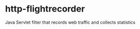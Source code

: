 http-flightrecorder
===================

Java Servlet filter that records web traffic and collects statistics
